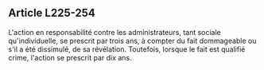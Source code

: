 Article L225-254
----
L'action en responsabilité contre les administrateurs, tant sociale
qu'individuelle, se prescrit par trois ans, à compter du fait dommageable ou
s'il a été dissimulé, de sa révélation. Toutefois, lorsque le fait est qualifié
crime, l'action se prescrit par dix ans.
